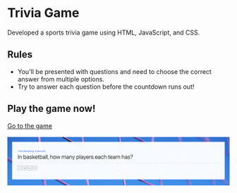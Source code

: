 # Trivia Game
Developed a sports trivia game using HTML, JavaScript, and CSS.

## Rules
- You'll be presented with questions and need to choose the correct answer from multiple options.
- Try to answer each question before the countdown runs out!

## Play the game now!
[Go to the game](https://nnjh12.github.io/TriviaGame/)</br>
</br>
[![preview](./assets/preview.png)](https://nnjh12.github.io/TriviaGame/)
